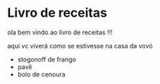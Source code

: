 # Livro de receitas 

ola bem vindo ao livro de receitas !!!

aqui vc viverá como se estivesse na casa da vovó

- stogonoff de frango 
- pavê
- bolo de cenoura

